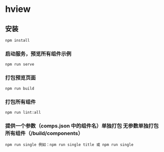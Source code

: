 # hview

## 安装
```
npm install
```

### 启动服务，预览所有组件示例
```
npm run serve
```

### 打包预览页面
```
npm run build
```

### 打包所有组件
```
npm run lint:all
```

### 提供一个参数（comps.json 中的组件名）单独打包 无参数单独打包所有组件（/build/components）
```
npm run single 例如：npm run single title 或 npm run single
```

